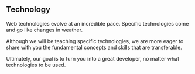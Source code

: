 ## Technology

Web technologies evolve at an incredible pace. Specific technologies come and go like changes in weather.

Although we will be teaching specific technologies, we are more eager to share with you the fundamental concepts and skills that are transferable.

Ultimately, our goal is to turn you into a great developer, no matter what technologies to be used.
